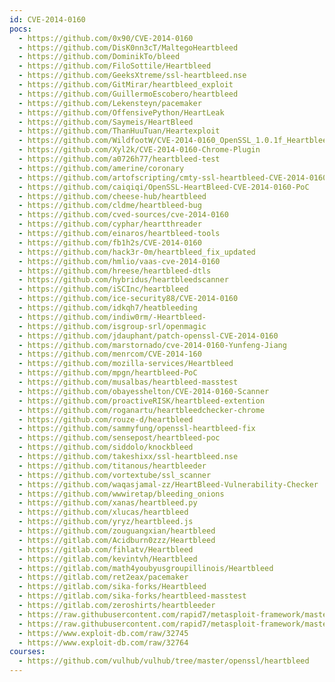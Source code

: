 ```yaml
---
id: CVE-2014-0160
pocs:
  - https://github.com/0x90/CVE-2014-0160
  - https://github.com/DisK0nn3cT/MaltegoHeartbleed
  - https://github.com/DominikTo/bleed
  - https://github.com/FiloSottile/Heartbleed
  - https://github.com/GeeksXtreme/ssl-heartbleed.nse
  - https://github.com/GitMirar/heartbleed_exploit
  - https://github.com/GuillermoEscobero/heartbleed
  - https://github.com/Lekensteyn/pacemaker
  - https://github.com/OffensivePython/HeartLeak
  - https://github.com/Saymeis/HeartBleed
  - https://github.com/ThanHuuTuan/Heartexploit
  - https://github.com/WildfootW/CVE-2014-0160_OpenSSL_1.0.1f_Heartbleed
  - https://github.com/Xyl2k/CVE-2014-0160-Chrome-Plugin
  - https://github.com/a0726h77/heartbleed-test
  - https://github.com/amerine/coronary
  - https://github.com/artofscripting/cmty-ssl-heartbleed-CVE-2014-0160-HTTP-HTTPS
  - https://github.com/caiqiqi/OpenSSL-HeartBleed-CVE-2014-0160-PoC
  - https://github.com/cheese-hub/heartbleed
  - https://github.com/cldme/heartbleed-bug
  - https://github.com/cved-sources/cve-2014-0160
  - https://github.com/cyphar/heartthreader
  - https://github.com/einaros/heartbleed-tools
  - https://github.com/fb1h2s/CVE-2014-0160
  - https://github.com/hack3r-0m/heartbleed_fix_updated
  - https://github.com/hmlio/vaas-cve-2014-0160
  - https://github.com/hreese/heartbleed-dtls
  - https://github.com/hybridus/heartbleedscanner
  - https://github.com/iSCInc/heartbleed
  - https://github.com/ice-security88/CVE-2014-0160
  - https://github.com/idkqh7/heatbleeding
  - https://github.com/indiw0rm/-Heartbleed-
  - https://github.com/isgroup-srl/openmagic
  - https://github.com/jdauphant/patch-openssl-CVE-2014-0160
  - https://github.com/marstornado/cve-2014-0160-Yunfeng-Jiang
  - https://github.com/menrcom/CVE-2014-160
  - https://github.com/mozilla-services/Heartbleed
  - https://github.com/mpgn/heartbleed-PoC
  - https://github.com/musalbas/heartbleed-masstest
  - https://github.com/obayesshelton/CVE-2014-0160-Scanner
  - https://github.com/proactiveRISK/heartbleed-extention
  - https://github.com/roganartu/heartbleedchecker-chrome
  - https://github.com/rouze-d/heartbleed
  - https://github.com/sammyfung/openssl-heartbleed-fix
  - https://github.com/sensepost/heartbleed-poc
  - https://github.com/siddolo/knockbleed
  - https://github.com/takeshixx/ssl-heartbleed.nse
  - https://github.com/titanous/heartbleeder
  - https://github.com/vortextube/ssl_scanner
  - https://github.com/waqasjamal-zz/HeartBleed-Vulnerability-Checker
  - https://github.com/wwwiretap/bleeding_onions
  - https://github.com/xanas/heartbleed.py
  - https://github.com/xlucas/heartbleed
  - https://github.com/yryz/heartbleed.js
  - https://github.com/zouguangxian/heartbleed
  - https://gitlab.com/Acidburn0zzz/Heartbleed
  - https://gitlab.com/fihlatv/Heartbleed
  - https://gitlab.com/kevintvh/Heartbleed
  - https://gitlab.com/math4youbyusgroupillinois/Heartbleed
  - https://gitlab.com/ret2eax/pacemaker
  - https://gitlab.com/sika-forks/Heartbleed
  - https://gitlab.com/sika-forks/heartbleed-masstest
  - https://gitlab.com/zeroshirts/heartbleeder
  - https://raw.githubusercontent.com/rapid7/metasploit-framework/master/modules/auxiliary/scanner/ssl/openssl_heartbleed.rb
  - https://raw.githubusercontent.com/rapid7/metasploit-framework/master/modules/auxiliary/server/openssl_heartbeat_client_memory.rb
  - https://www.exploit-db.com/raw/32745
  - https://www.exploit-db.com/raw/32764
courses:
  - https://github.com/vulhub/vulhub/tree/master/openssl/heartbleed
---
```

